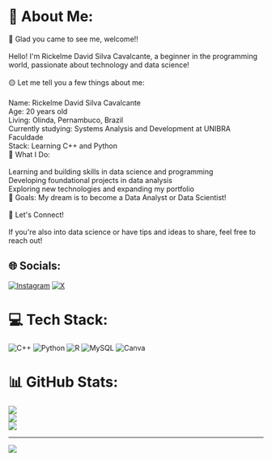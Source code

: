 # 💫 About Me:
🌟 Glad you came to see me, welcome!!<br><br>Hello! I'm Rickelme David Silva Cavalcante, a beginner in the programming world, passionate about technology and data science!<br><br>🟡 Let me tell you a few things about me:<br><br>Name: Rickelme David Silva Cavalcante<br>Age: 20 years old<br>Living: Olinda, Pernambuco, Brazil<br>Currently studying: Systems Analysis and Development at UNIBRA Faculdade<br>Stack: Learning C++ and Python<br>🔧 What I Do:<br><br>Learning and building skills in data science and programming<br>Developing foundational projects in data analysis<br>Exploring new technologies and expanding my portfolio<br>🎯 Goals: My dream is to become a Data Analyst or Data Scientist!<br><br>🚀 Let's Connect!<br><br>If you're also into data science or have tips and ideas to share, feel free to reach out!


## 🌐 Socials:
[![Instagram](https://img.shields.io/badge/Instagram-%23E4405F.svg?logo=Instagram&logoColor=white)](https://instagram.com/https://www.instagram.com/rick_maximoo/profilecard/?igsh=MW50eGFqc3c1b2doaQ==) [![X](https://img.shields.io/badge/X-black.svg?logo=X&logoColor=white)](https://x.com/https://x.com/rick_maximooo?s=21) 

# 💻 Tech Stack:
![C++](https://img.shields.io/badge/c++-%2300599C.svg?style=for-the-badge&logo=c%2B%2B&logoColor=white) ![Python](https://img.shields.io/badge/python-3670A0?style=for-the-badge&logo=python&logoColor=ffdd54) ![R](https://img.shields.io/badge/r-%23276DC3.svg?style=for-the-badge&logo=r&logoColor=white) ![MySQL](https://img.shields.io/badge/mysql-4479A1.svg?style=for-the-badge&logo=mysql&logoColor=white) ![Canva](https://img.shields.io/badge/Canva-%2300C4CC.svg?style=for-the-badge&logo=Canva&logoColor=white)
# 📊 GitHub Stats:
![](https://github-readme-stats.vercel.app/api?username=RickMaximoo&theme=blueberry&hide_border=false&include_all_commits=true&count_private=true)<br/>
![](https://github-readme-streak-stats.herokuapp.com/?user=RickMaximoo&theme=blueberry&hide_border=false)<br/>
![](https://github-readme-stats.vercel.app/api/top-langs/?username=RickMaximoo&theme=blueberry&hide_border=false&include_all_commits=true&count_private=true&layout=compact)

---
[![](https://visitcount.itsvg.in/api?id=RickMaximoo&icon=0&color=0)](https://visitcount.itsvg.in)

<!-- Proudly created with GPRM ( https://gprm.itsvg.in ) -->

